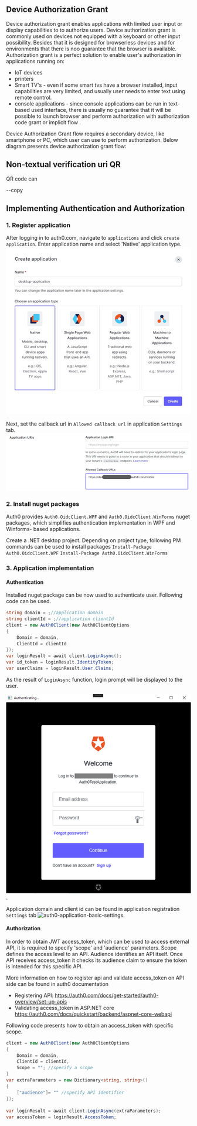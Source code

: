 ## Device Authorization Grant
Device authorization grant enables applications with limited user input or display capabilities to to authorize users. Device authorization grant is commonly used on devices not equipped with a keyboard or other input possibility. Besides that it is designed for browserless devices and for environments that there is noo guarantee that the browser is available. Authorization grant is a perfect solution to enable user's authorization in applications running on:
* IoT devices
* printers
* Smart TV's - even if some smart tvs have a browser installed, input capabilities are very limited, and usually user needs to enter text using remote control.
* console applications - since console applications can be run in text-based used interface, there is usually no guarantee that it will be possible to launch browser and perform authorization with authorization code grant or implicit flow .

Device Authorization Grant flow requires a secondary device, like smartphone or PC, which user can use to perform authorization. Below diagram presents device authorization grant flow:

## Non-textual verification uri QR
QR code can 



--copy

## Implementing Authentication and Authorization

### 1. Register application
After logging in to auth0.com, navigate to `applications` and click `create application`. Enter application name and select 'Native' application type.
![auth0-select-application-type](/assets/img/article9/auth0-application-selection.jpg)

Next, set the callback url in `Allowed callback url` in application `Settings` tab.
![auth0-select-application-type](/assets/img/article9/auth0-callback-url.jpg)

### 2. Install nuget packages
Auth0 provides `Auth0.OidcClient.WPF` and `Auth0.OidcClient.WinForms` nuget packages, which simplifies authentication implementation in WPF and Winforms- based applications. 

Create a .NET desktop project. Depending on project type, following PM commands can be used to install packages
```Install-Package Auth0.OidcClient.WPF```
```Install-Package Auth0.OidcClient.WinForms```

### 3. Application implementation

#### Authentication
Installed nuget package can be now used to authenticate user. Following code can be used. 

```csharp
string domain = ;//application domain
string clientId = ;//application clientId
client = new Auth0Client(new Auth0ClientOptions
{
    Domain = domain,
    ClientId = clientId
});
var loginResult = await client.LoginAsync();
var id_token = loginResult.IdentityToken;
var userClaims = loginResult.User.Claims;
```

As the result of `LoginAsync` function, login prompt will be displayed to the user.

![auth0-application-basic-settings](/assets/img/article7/auth0-inapp-login.png).

Application domain and client id can be found in application registration `Settings` tab
![auth0-application-basic-settings](/assets/img/article7/auth0-callback-url.jpg).

#### Authorization
In order to obtain JWT access_token, which can be used to access external API, it is required to specify 'scope' and 'audience' parameters. Scope defines the access level to an API. Audience identifies an API itself. Once API receives access_token it checks its audience claim to ensure the token is intended for this specific API.

More information on how to register api and validate access_token on API side can be found in auth0 documentation
* Registering API: https://auth0.com/docs/get-started/auth0-overview/set-up-apis
* Validating access_token in ASP.NET core https://auth0.com/docs/quickstart/backend/aspnet-core-webapi

Following code presents how to obtain an access_token with specific scope.

```csharp
client = new Auth0Client(new Auth0ClientOptions
{
    Domain = domain,
    ClientId = clientId,
    Scope = ""; //specify a scope
}
var extraParameters = new Dictionary<string, string>()
{
    ["audience"]= "" //specify API identifier
});

var loginResult = await client.LoginAsync(extraParameters);
var accessToken = loginResult.AccessToken;
```